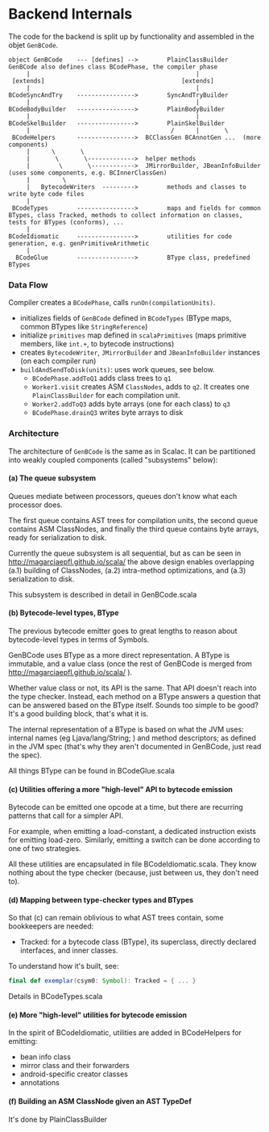Backend Internals
=================
The code for the backend is split up by functionality and assembled in the
objet `GenBCode`.

```
object GenBCode    --- [defines] -->        PlainClassBuilder       GenBCode also defines class BCodePhase, the compiler phase
     |                                              |
 [extends]                                      [extends]
     |                                              |
BCodeSyncAndTry    ---------------->        SyncAndTryBuilder
     |                                              |
BCodeBodyBuilder   ---------------->        PlainBodyBuilder
     |                                              |
BCodeSkelBuilder   ---------------->        PlainSkelBuilder
     |                                       /      |       \
 BCodeHelpers      ---------------->  BCClassGen BCAnnotGen ...  (more components)
     |      \       \
     |       \       \------------->  helper methods
     |        \       \------------>  JMirrorBuilder, JBeanInfoBuilder (uses some components, e.g. BCInnerClassGen)
     |         \
     |   BytecodeWriters  --------->        methods and classes to write byte code files
     |
 BCodeTypes        ---------------->        maps and fields for common BTypes, class Tracked, methods to collect information on classes, tests for BTypes (conforms), ...
     |
BCodeIdiomatic     ---------------->        utilities for code generation, e.g. genPrimitiveArithmetic
     |
  BCodeGlue        ---------------->        BType class, predefined BTypes
```

### Data Flow ###
Compiler creates a `BCodePhase`, calls `runOn(compilationUnits)`.
  * initializes fields of `GenBCode` defined in `BCodeTypes` (BType maps,
    common BTypes like `StringReference`)
  * initialize `primitives` map defined in `scalaPrimitives` (maps primitive
    members, like `int.+`, to bytecode instructions)
  * creates `BytecodeWriter`, `JMirrorBuilder` and `JBeanInfoBuilder` instances
    (on each compiler run)
  * `buildAndSendToDisk(units)`: uses work queues, see below.
    - `BCodePhase.addToQ1` adds class trees to `q1`
    - `Worker1.visit` creates ASM `ClassNodes`, adds to `q2`. It creates one
      `PlainClassBuilder` for each compilation unit.
    - `Worker2.addToQ3` adds byte arrays (one for each class) to `q3`
    - `BCodePhase.drainQ3` writes byte arrays to disk


### Architecture ###
The architecture of `GenBCode` is the same as in Scalac. It can be partitioned
into weakly coupled components (called "subsystems" below):


#### (a) The queue subsystem ####
Queues mediate between processors, queues don't know what each processor does.

The first queue contains AST trees for compilation units, the second queue
contains ASM ClassNodes, and finally the third queue contains byte arrays,
ready for serialization to disk.

Currently the queue subsystem is all sequential, but as can be seen in
http://magarciaepfl.github.io/scala/ the above design enables overlapping (a.1)
building of ClassNodes, (a.2) intra-method optimizations, and (a.3)
serialization to disk.

This subsystem is described in detail in GenBCode.scala

#### (b) Bytecode-level types, BType ####
The previous bytecode emitter goes to great lengths to reason about
bytecode-level types in terms of Symbols.

GenBCode uses BType as a more direct representation. A BType is immutable, and
a value class (once the rest of GenBCode is merged from
http://magarciaepfl.github.io/scala/ ).

Whether value class or not, its API is the same. That API doesn't reach into
the type checker. Instead, each method on a BType answers a question that can
be answered based on the BType itself. Sounds too simple to be good? It's a
good building block, that's what it is.

The internal representation of a BType is based on what the JVM uses: internal
names (eg Ljava/lang/String; ) and method descriptors; as defined in the JVM
spec (that's why they aren't documented in GenBCode, just read the spec).

All things BType can be found in BCodeGlue.scala

#### (c) Utilities offering a more "high-level" API to bytecode emission ####
Bytecode can be emitted one opcode at a time, but there are recurring patterns
that call for a simpler API.

For example, when emitting a load-constant, a dedicated instruction exists for
emitting load-zero. Similarly, emitting a switch can be done according to one
of two strategies.

All these utilities are encapsulated in file BCodeIdiomatic.scala. They know
nothing about the type checker (because, just between us, they don't need to).

#### (d) Mapping between type-checker types and BTypes ####
So that (c) can remain oblivious to what AST trees contain, some bookkeepers
are needed:

  - Tracked: for a bytecode class (BType), its superclass, directly declared
    interfaces, and inner classes.

To understand how it's built, see:

```scala
final def exemplar(csym0: Symbol): Tracked = { ... }
```

Details in BCodeTypes.scala

#### (e) More "high-level" utilities for bytecode emission ####
In the spirit of BCodeIdiomatic, utilities are added in BCodeHelpers for
emitting:

- bean info class
- mirror class and their forwarders
- android-specific creator classes
- annotations


#### (f) Building an ASM ClassNode given an AST TypeDef ####
It's done by PlainClassBuilder
